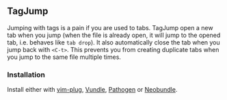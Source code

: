 ## TagJump

Jumping with tags is a pain if you are used to tabs. TagJump open a new tab when you jump (when the file is already open, it will jump to the opened tab, i.e. behaves like `tab drop`). It also automatically close the tab when you jump back with `<C-t>`. This prevents you from creating duplicate tabs when you jump to the same file multiple times.

### Installation

Install either with [vim-plug](https://github.com/junegunn/vim-plug), [Vundle](https://github.com/gmarik/vundle), [Pathogen](https://github.com/tpope/vim-pathogen) or [Neobundle](https://github.com/Shougo/neobundle.vim).
